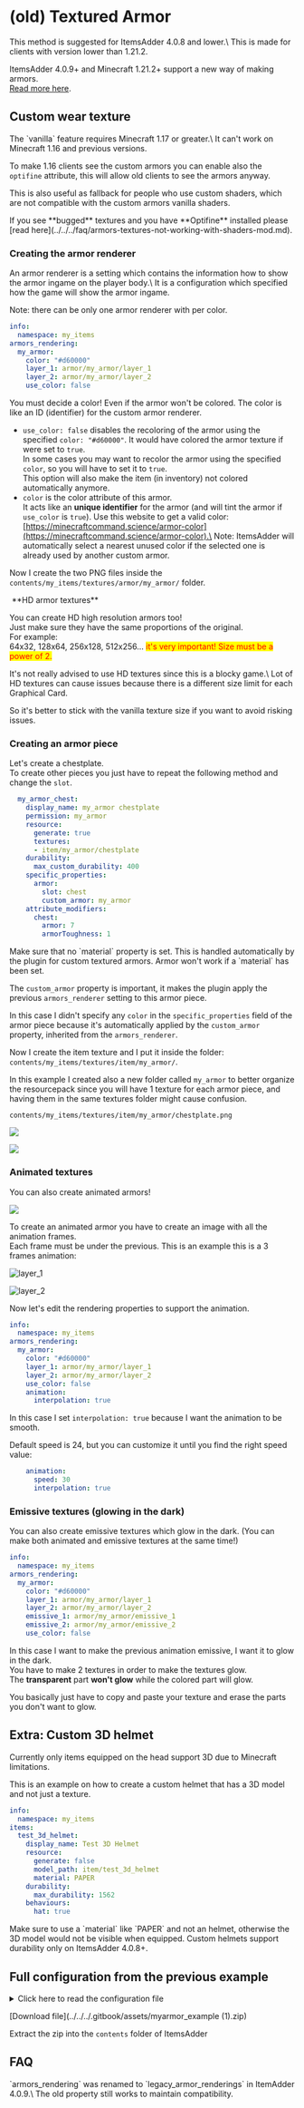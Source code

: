 # (old) Textured Armor


<Warning>
This method is suggested for ItemsAdder 4.0.8 and lower.\
This is made for clients with version lower than 1.21.2.

ItemsAdder 4.0.9+ and Minecraft 1.21.2+ support a new way of making armors.\
[Read more here](../armors.md).
</Warning>


## Custom wear texture


<Warning>
The `vanilla` feature requires Minecraft 1.17 or greater.\
It can't work on Minecraft 1.16 and previous versions.

To make 1.16 clients see the custom armors you can enable also the `optifine` attribute, this will allow old clients to see the armors anyway.

This is also useful as fallback for people who use custom shaders, which are not compatible with the custom armors vanilla shaders.
</Warning>



<Warning>
If you see **bugged** textures and you have **Optifine** installed please [read here](../../../faq/armors-textures-not-working-with-shaders-mod.md).
</Warning>


### Creating the armor renderer


<Note>
An armor renderer is a setting which contains the information how to show the armor ingame on the player body.\
It is a configuration which specified how the game will show the armor ingame.

Note: there can be only one armor renderer with per color.
</Note>


```yaml
info:
  namespace: my_items
armors_rendering:
  my_armor:
    color: "#d60000"
    layer_1: armor/my_armor/layer_1
    layer_2: armor/my_armor/layer_2
    use_color: false
```


<Warning>
You must decide a color! Even if the armor won't be colored. The color is like an ID (identifier) for the custom armor renderer.
</Warning>


* `use_color: false` disables the recoloring of the armor using the specified `color: "#d60000"`. It would have colored the armor texture if were set to `true`.\
  In some cases you may want to recolor the armor using the specified `color`, so you will have to set it to `true`.\
  This option will also make the item (in inventory) not colored automatically anymore.
* `color` is the color attribute of this armor.\
  It acts like an **unique identifier** for the armor (and will tint the armor if `use_color` is `true`). Use this website to get a valid color: [https://minecraftcommand.science/armor-color](https://minecraftcommand.science/armor-color).\
  Note: ItemsAdder will automatically select a nearest unused color if the selected one is already used by another custom armor.

Now I create the two PNG files inside the `contents/my_items/textures/armor/my_armor/` folder.

<img src="../../../.gitbook/assets/armor_textures_preview.png" alt="" />


<Note>
**HD armor textures**

You can create HD high resolution armors too!\
Just make sure they have the same proportions of the original.\
For example:\
64x32, 128x64, 256x128, 512x256... <mark style="color:red;">it's very important! Size must be a power of 2.</mark>
</Note>



<Warning>
It's not really advised to use HD textures since this is a blocky game.\
Lot of HD textures can cause issues because there is a different size limit for each Graphical Card.

So it's better to stick with the vanilla texture size if you want to avoid risking issues.
</Warning>


### Creating an armor piece

Let's create a chestplate.\
To create other pieces you just have to repeat the following method and change the `slot`.

```yaml
  my_armor_chest:
    display_name: my_armor chestplate
    permission: my_armor
    resource:
      generate: true
      textures:
      - item/my_armor/chestplate
    durability:
      max_custom_durability: 400
    specific_properties:
      armor:
        slot: chest
        custom_armor: my_armor
    attribute_modifiers:
      chest:
        armor: 7
        armorToughness: 1
```


<Warning>
Make sure that no `material` property is set. This is handled automatically by the plugin for custom textured armors. Armor won't work if a `material` has been set.
</Warning>


The `custom_armor` property is important, it makes the plugin apply the previous `armors_renderer` setting to this armor piece.

In this case I didn't specify any `color` in the `specific_properties` field of the armor piece because it's automatically applied by the `custom_armor` property, inherited from the `armors_renderer`.

Now I create the item texture and I put it inside the folder:\
`contents/my_items/textures/item/my_armor/`.

In this example I created also a new folder called `my_armor` to better organize the resourcepack since you will have 1 texture for each armor piece, and having them in the same textures folder might cause confusion.

`contents/my_items/textures/item/my_armor/chestplate.png`

![](../../../.gitbook/assets/chestplate_item_red.png)

![](<../../../.gitbook/assets/image (211).png>)

### Animated textures

You can also create animated armors!

![](<../../../.gitbook/assets/ezgif-7-3b3a255fe802 (1).gif>)

To create an animated armor you have to create an image with all the animation frames.\
Each frame must be under the previous. This is an example this is a 3 frames animation:

![layer\_1](../../../.gitbook/assets/layer_1.png)

![layer\_2](../../../.gitbook/assets/layer_2.png)

Now let's edit the rendering properties to support the animation.

```yaml
info:
  namespace: my_items
armors_rendering:
  my_armor:
    color: "#d60000"
    layer_1: armor/my_armor/layer_1
    layer_2: armor/my_armor/layer_2
    use_color: false
    animation:
      interpolation: true
```

In this case I set `interpolation: true` because I want the animation to be smooth.

Default speed is 24, but you can customize it until you find the right speed value:

```yaml
    animation:
      speed: 30
      interpolation: true
```

### Emissive textures (glowing in the dark)

You can also create emissive textures which glow in the dark. (You can make both animated and emissive textures at the same time!)

```yaml
info:
  namespace: my_items
armors_rendering:
  my_armor:
    color: "#d60000"
    layer_1: armor/my_armor/layer_1
    layer_2: armor/my_armor/layer_2
    emissive_1: armor/my_armor/emissive_1
    emissive_2: armor/my_armor/emissive_2
    use_color: false
```

In this case I want to make the previous animation emissive, I want it to glow in the dark.\
You have to make 2 textures in order to make the textures glow.\
The **transparent** part **won't glow** while the colored part will glow.

You basically just have to copy and paste your texture and erase the parts you don't want to glow.

## Extra: Custom 3D helmet


<Warning>
Currently only items equipped on the head support 3D due to Minecraft limitations.
</Warning>


This is an example on how to create a custom helmet that has a 3D model and not just a texture.

```yaml
info:
  namespace: my_items
items:
  test_3d_helmet:
    display_name: Test 3D Helmet
    resource:
      generate: false
      model_path: item/test_3d_helmet
      material: PAPER
    durability:
      max_durability: 1562
    behaviours:
      hat: true
```


<Warning>
Make sure to use a `material` like `PAPER` and not an helmet, otherwise the 3D model would not be visible when equipped.
</Warning>



<Warning>
Custom helmets support durability only on ItemsAdder 4.0.8+.
</Warning>


## Full configuration from the previous example

<details>

<summary>Click here to read the configuration file</summary>

```yaml
info:
  namespace: myitems
armors_rendering:
  myarmor:
    color: "#d60000"
    layer_1: armor/myarmor/layer_1
    layer_2: armor/myarmor/layer_2
items:
  myarmor_helmet:
    display_name: myarmor helmet
    permission: myarmor
    resource:
      generate: true
      textures:
      - item/myarmor/helmet
    durability:
      max_custom_durability: 275
    specific_properties:
      armor:
        slot: head
        custom_armor: myarmor
    attribute_modifiers:
      head:
        armor: 9
        armorToughness: 1
  myarmor_chestplate:
    display_name: myarmor chestplate
    permission: myarmor
    resource:
      generate: true
      textures:
      - item/myarmor/chestplate
    durability:
      max_custom_durability: 400
    specific_properties:
      armor:
        slot: chest
        custom_armor: myarmor
    attribute_modifiers:
      chest:
        armor: 7
        armorToughness: 1
  myarmor_leggings:
    display_name: myarmor leggings
    permission: myarmor
    resource:
      generate: true
      textures:
      - item/myarmor/leggings
    durability:
      max_custom_durability: 375
    specific_properties:
      armor:
        slot: legs
        custom_armor: myarmor
    attribute_modifiers:
      legs:
        armor: 5
        armorToughness: 1
  myarmor_boots:
    display_name: myarmor boots
    permission: myarmor
    resource:
      generate: true
      textures:
      - item/myarmor/boots
    durability:
      max_custom_durability: 325
    specific_properties:
      armor:
        slot: FEET
        custom_armor: myarmor
    attribute_modifiers:
      feet:
        armor: 3
        armorToughness: 1
```

</details>


[Download file](../../../.gitbook/assets/myarmor_example (1).zip)

Extract the zip into the `contents` folder of ItemsAdder

## FAQ


<Warning>
`armors_rendering` was renamed to `legacy_armor_renderings` in ItemAdder 4.0.9.\
The old property still works to maintain compatibility.
</Warning>

